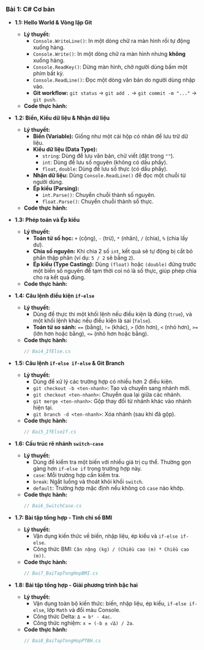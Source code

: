 ﻿### Bài 1: C# Cơ bản

* **1.1: Hello World & Vòng lặp Git**
    * **Lý thuyết:**
        * `Console.WriteLine()`: In một dòng chữ ra màn hình rồi tự động xuống hàng.
        * `Console.Write()`: In một dòng chữ ra màn hình nhưng **không** xuống hàng.
        * `Console.ReadKey()`: Dừng màn hình, chờ người dùng bấm một phím bất kỳ.
        * `Console.ReadLine()`: Đọc một dòng văn bản do người dùng nhập vào.
        * **Git workflow:** `git status` -> `git add .` -> `git commit -m "..."` -> `git push`.
    * **Code thực hành:**

* **1.2: Biến, Kiểu dữ liệu & Nhận dữ liệu**
    * **Lý thuyết:**
        * **Biến (Variable):** Giống như một cái hộp có nhãn để lưu trữ dữ liệu.
        * **Kiểu dữ liệu (Data Type):**
            * `string`: Dùng để lưu văn bản, chữ viết (đặt trong `""`).
            * `int`: Dùng để lưu số nguyên (không có dấu phẩy).
            * `float`, `double`: Dùng để lưu số thực (có dấu phẩy).
        * **Nhận dữ liệu:** Dùng `Console.ReadLine()` để đọc một chuỗi từ người dùng.
        * **Ép kiểu (Parsing):**
            * `int.Parse()`: Chuyển chuỗi thành số nguyên.
            * `float.Parse()`: Chuyển chuỗi thành số thực.
    * **Code thực hành:**
* **1.3: Phép toán và Ép kiểu**
    * **Lý thuyết:**
        * **Toán tử số học:** `+` (cộng), `-` (trừ), `*` (nhân), `/` (chia), `%` (chia lấy dư).
        * **Chia số nguyên:** Khi chia 2 số `int`, kết quả sẽ tự động bị cắt bỏ phần thập phân (ví dụ: `5 / 2` sẽ bằng `2`).
        * **Ép kiểu (Type Casting):** Dùng `(float)` hoặc `(double)` đứng trước một biến số nguyên để tạm thời coi nó là số thực, giúp phép chia cho ra kết quả đúng.
    * **Code thực hành:**
* **1.4: Câu lệnh điều kiện `if-else`**
    * **Lý thuyết:**
        * Dùng để thực thi một khối lệnh nếu điều kiện là đúng (`true`), và một khối lệnh khác nếu điều kiện là sai (`false`).
        * **Toán tử so sánh:** `==` (bằng), `!=` (khác), `>` (lớn hơn), `<` (nhỏ hơn), `>=` (lớn hơn hoặc bằng), `<=` (nhỏ hơn hoặc bằng).
    * **Code thực hành:**
        ```csharp
        // Bai4_IfElse.cs
        ```
* **1.5: Câu lệnh `if-else if-else` & Git Branch**
    * **Lý thuyết:**
        * Dùng để xử lý các trường hợp có nhiều hơn 2 điều kiện.
        * `git checkout -b <ten-nhanh>`: Tạo và chuyển sang nhánh mới.
        * `git checkout <ten-nhanh>`: Chuyển qua lại giữa các nhánh.
        * `git merge <ten-nhanh>`: Gộp thay đổi từ nhánh khác vào nhánh hiện tại.
        * `git branch -d <ten-nhanh>`: Xóa nhánh (sau khi đã gộp).
    * **Code thực hành:**
        ```csharp
        // Bai5_IfElseIf.cs
        ```
* **1.6: Cấu trúc rẽ nhánh `switch-case`**
    * **Lý thuyết:**
        * Dùng để kiểm tra một biến với nhiều giá trị cụ thể. Thường gọn gàng hơn `if-else if` trong trường hợp này.
        * `case`: Mỗi trường hợp cần kiểm tra.
        * `break`: Ngắt luồng và thoát khỏi khối `switch`.
        * `default`: Trường hợp mặc định nếu không có `case` nào khớp.
    * **Code thực hành:**
        ```csharp
        // Bai6_SwitchCase.cs
        ```
* **1.7: Bài tập tổng hợp - Tính chỉ số BMI**
    * **Lý thuyết:**
        * Vận dụng kiến thức về biến, nhập liệu, ép kiểu và `if-else if-else`.
        * Công thức BMI: `Cân nặng (kg) / (Chiều cao (m) * Chiều cao (m))`.
    * **Code thực hành:**
        ```csharp
        // Bai7_BaiTapTongHopBMI.cs
        ```
* **1.8: Bài tập tổng hợp - Giải phương trình bậc hai**
    * **Lý thuyết:**
        * Vận dụng toàn bộ kiến thức: biến, nhập liệu, ép kiểu, `if-else if-else`, lớp `Math` và đổi màu Console.
        * Công thức Delta: `Δ = b² - 4ac`.
        * Công thức nghiệm: `x = (-b ± √Δ) / 2a`.
    * **Code thực hành:**
        ```csharp
        // Bai8_BaiTapTongHopPTBH.cs
        ```